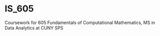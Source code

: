 # IS_605
Coursework for 605 Fundamentals of Computational Mathematics, MS in Data Analytics at CUNY SPS
